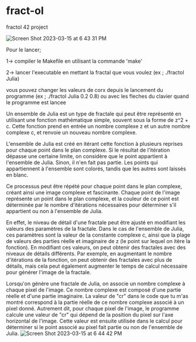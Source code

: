 # fract-ol
fractol 42 project

![Screen Shot 2023-03-15 at 6 43 31 PM](https://user-images.githubusercontent.com/97636902/225397128-a8d1ec70-5116-49ea-9d90-af63eff4ebdf.png)

Pour le lancer;

1-> compiler le Makefile en utilisant la commande 'make'

2-> lancer l'executable en mettant la fractal que vous voulez (ex ; ./fractol Julia)

vous pouvez changer les valeurs de corx depuis le lancement du programme (ex ; ./fractol Julia 0.2 0.8)
ou avec les fleches du clavier quand le programme est lancee


Un ensemble de Julia est un type de fractale qui peut être représenté en utilisant une fonction mathématique simple, souvent sous la forme de z^2 + c. Cette fonction prend en entrée un nombre complexe z et un autre nombre complexe c, et renvoie un nouveau nombre complexe.

L'ensemble de Julia est créé en itérant cette fonction à plusieurs reprises pour chaque point dans le plan complexe. Si le résultat de l'itération dépasse une certaine limite, on considère que le point appartient à l'ensemble de Julia. Sinon, il n'en fait pas partie. Les points qui appartiennent à l'ensemble sont colorés, tandis que les autres sont laissés en blanc.

Ce processus peut être répété pour chaque point dans le plan complexe, créant ainsi une image complexe et fascinante. Chaque point de l'image représente un point dans le plan complexe, et la couleur de ce point est déterminée par le nombre d'itérations nécessaires pour déterminer s'il appartient ou non à l'ensemble de Julia.

En effet, le niveau de détail d'une fractale peut être ajusté en modifiant les valeurs des paramètres de la fractale. Dans le cas de l'ensemble de Julia, ces paramètres sont la valeur de la constante complexe c, ainsi que la plage de valeurs des parties réelle et imaginaire de z (le point sur lequel on itère la fonction). En modifiant ces valeurs, on peut obtenir des fractales avec des niveaux de détails différents. Par exemple, en augmentant le nombre d'itérations de la fonction, on peut obtenir des fractales avec plus de détails, mais cela peut également augmenter le temps de calcul nécessaire pour générer l'image de la fractale.

Lorsqu'on génère une fractale de Julia, on associe un nombre complexe à chaque pixel de l'image. Ce nombre complexe est composé d'une partie réelle et d'une partie imaginaire. La valeur de "cr" dans le code que tu m'as montré correspond à la partie réelle de ce nombre complexe associé à un pixel donné. Autrement dit, pour chaque pixel de l'image, le programme calcule une valeur de "cr" qui dépend de la position du pixel sur l'axe horizontal de l'image. Cette valeur est ensuite utilisée dans le calcul pour déterminer si le point associé au pixel fait partie ou non de l'ensemble de Julia.
![Screen Shot 2023-03-15 at 6 44 42 PM](https://user-images.githubusercontent.com/97636902/225397315-8ba0cf78-58d9-4b10-9c65-4dc5d346c638.png)
